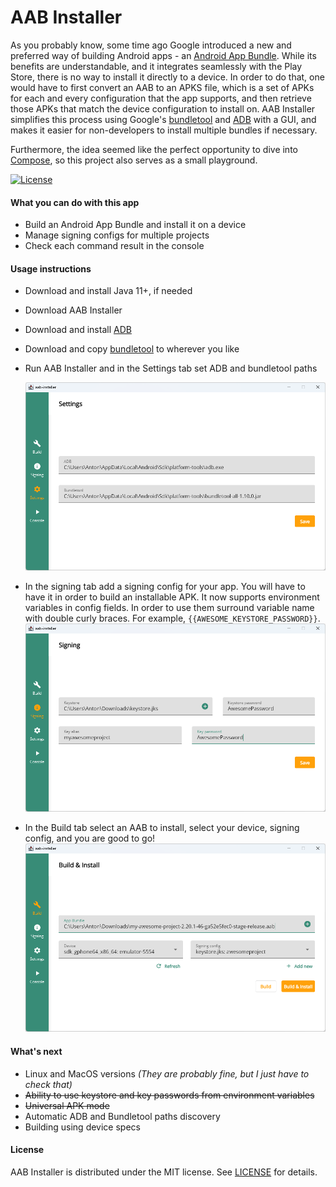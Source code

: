 # AAB Installer

As you probably know, some time ago Google introduced a new and preferred way of building Android apps - an [Android App Bundle](https://developer.android.com/guide/app-bundle). While its benefits are understandable, and it integrates seamlessly with the Play Store, there is no way to install it directly to a device. In order to do that, one would have to first convert an AAB to an APKS file, which is a set of APKs for each and every configuration that the app supports, and then retrieve those APKs that match the device configuration to install on.
AAB Installer simplifies this process using Google's [bundletool](https://developer.android.com/studio/command-line/bundletool) and [ADB](https://developer.android.com/studio/command-line/adb) with a GUI, and makes it easier for non-developers to install multiple bundles if necessary.

Furthermore, the idea seemed like the perfect opportunity to dive into [Compose](https://www.jetbrains.com/ru-ru/lp/compose-mpp/), so this project also serves as a small playground.

[![License](https://img.shields.io/badge/License-MIT-blue.svg)](https://github.com/NamtarR/aab-installer/blob/master/LICENSE.md)

#### What you can do with this app

- Build an Android App Bundle and install it on a device 
- Manage signing configs for multiple projects
- Check each command result in the console

#### Usage instructions

- Download and install Java 11+, if needed
- Download AAB Installer
- Download and install [ADB](https://developer.android.com/studio/command-line/adb)
- Download and copy [bundletool](https://developer.android.com/studio/command-line/bundletool) to wherever you like
- Run AAB Installer and in the Settings tab set ADB and bundletool paths

  <img src="https://raw.githubusercontent.com/NamtarR/aab-installer/main/images/Settings.png" width="600" />
  

- In the signing tab add a signing config for your app. You will have to have it in order to build an installable APK. 
It now supports environment variables in config fields. In order to use them surround variable name with double curly braces.
For example, `{{AWESOME_KEYSTORE_PASSWORD}}`.
  <img src="https://raw.githubusercontent.com/NamtarR/aab-installer/main/images/Signing.png" width="600" />
  

- In the Build tab select an AAB to install, select your device, signing config, and you are good to go!
  <img src="https://raw.githubusercontent.com/NamtarR/aab-installer/main/images/Install.png" width="600" />

#### What's next
- Linux and MacOS versions _(They are probably fine, but I just have to check that)_
- ~~Ability to use keystore and key passwords from environment variables~~
- ~~Universal APK mode~~
- Automatic ADB and Bundletool paths discovery
- Building using device specs

#### License
AAB Installer is distributed under the MIT license. See [LICENSE](https://github.com/NamtarR/aab-installer/blob/master/LICENSE.md) for details.
